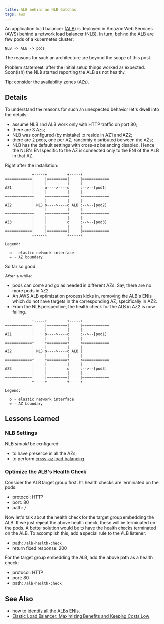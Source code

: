 ```yaml
---
title: ALB behind an NLB Gotchas
tags: aws
---
```


An application load balancer
([ALB](https://docs.aws.amazon.com/elasticloadbalancing/latest/application/introduction.html))
is deployed in Amazon Web Services (AWS) behind a network load balancer
([NLB](https://docs.aws.amazon.com/elasticloadbalancing/latest/network/introduction.html)).
In turn, behind the ALB are few pods of a kubernetes cluster:

```
NLB -> ALB -> pods
```

The reasons for such an architecture are beyond the scope of this post.

Problem statement: after the initial setup things worked as expected.  Soon(ish)
the NLB started reporting the ALB as not healthy.

Tip: consider the availability zones (AZs).

## Details

To understand the reasons for such an unexpected behavior let's dwell into the
details:

* assume NLB and ALB work only with HTTP traffic on port 80;
* there are 3 AZs;
* NLB was configured (by mistake) to reside in AZ1 and AZ2;
* there are 2 pods, one per AZ, randomly distributed between the AZs;
* NLB has the default settings with cross-az balancing disabled. Hence the NLB's
ENI specific to the AZ is connected only to the ENI of the ALB in that AZ.

Right after the installation:
```
            +-----+         +-----+
============|     |=========|     |============
            |     |         |     |
AZ1         |     o---->----o     o-->--[pod1]
            |     |         |     |
============+     +=========+     +============
            |     |         |     |
AZ2         | NLB o---->----o ALB o-->--[pod2]
            |     |         |     |
============+     +=========+     +============
            |     |         |     |
AZ3         |     |         o     o-->--[pod3]
            |     |         |     |
============|     |=========|     |============
            +-----+         +-----+

Legend:

  o - elastic network interface
  = - AZ boundary
```

So far so good.

After a while:

* pods can come and go as needed in different AZs. Say, there are no more pods
in AZ2.
* An AWS ALB optimization process kicks in, removing the ALB's ENIs which do not
have targets in the corresponding AZ, specifically in AZ2.
* From the NLB perspective, the health check for the ALB in AZ2 is now failing.

```
            +-----+         +-----+
============|     |=========|     |============
            |     |         |     |
AZ1         |     o---->----o     o-->--[pod1]
            |     |         |     |
============+     +=========+     +============
            |     |         |     |
AZ2         | NLB o---->----o ALB |
            |     |         |     |
============+     +=========+     +============
            |     |         |     |
AZ3         |     |         o     o-->--[pod3]
            |     |         |     |
============|     |=========|     |============
            +-----+         +-----+

Legend:

  o - elastic network interface
  = - AZ boundary
```

## Lessons Learned

### NLB Settings

NLB *should* be configured:

* to have presence in all the AZs;
* to perform
[cross-az load balancing](https://docs.aws.amazon.com/elasticloadbalancing/latest/network/target-group-cross-zone.html).

### Optimize the ALB's Health Check

Consider the ALB target group first.  Its health checks are terminated on the
pods:

* protocol: HTTP
* port: 80
* path: `/`

Now let's talk about the health check for the target group embedding the ALB.
If we just repeat the above health check, these will be terminated on the pods.
A better solution would be to have the health checks terminated on the ALB.
To accomplish this, add a special rule to the ALB listener:

* path: `/alb-health-check`
* return fixed response: 200

For the target group embedding the ALB, add the above path as a health check:

* protocol: HTTP
* port: 80
* path: `/alb-health-check`


## See Also

* how to [identify all the ALBs ENIs](https://www.linkedin.com/pulse/aws-alb-internal-external-one-instance-max-fortun-2o9we).
* [Elastic Load Balancer: Maximizing Benefits and Keeping Costs Low](https://aws.amazon.com/blogs/networking-and-content-delivery/elb-maximizing-benefits-and-keeping-costs-low/)
